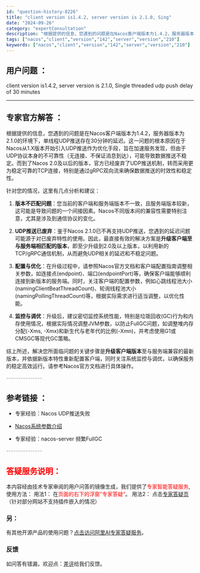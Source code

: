 ```yaml
---
id: "question-history-8226"
title: "client version is1.4.2, server version is 2.1.0, Sing"
date: "2024-09-26"
category: "expertConsultation"
description: "根据提供的信息，您遇到的问题是在Nacos客户端版本为1.4.2，服务器版本为2.1.0的环境下，单线程UDP推送存在30分钟的延迟。这一问题的根本原因在于Nacos从1.X版本开始引入UDP推送作为优化手段，旨在加速服务发现，但由于UDP协议本身的不可靠性（无连接、不保证消息到达），可能导致数据推"
tags: ["nacos","client","version","142","server","version","210"]
keywords: ["nacos","client","version","142","server","version","210"]
---
```


## 用户问题 ： 
 client version is1.4.2, server version is 2.1.0, Single threaded udp push delay of 30 minutes  

---------------
## 专家官方解答 ：

根据提供的信息，您遇到的问题是在Nacos客户端版本为1.4.2，服务器版本为2.1.0的环境下，单线程UDP推送存在30分钟的延迟。这一问题的根本原因在于Nacos从1.X版本开始引入UDP推送作为优化手段，旨在加速服务发现，但由于UDP协议本身的不可靠性（无连接、不保证消息到达），可能导致数据推送不稳定。而到了Nacos 2.0及以后的版本，官方已经废弃了UDP推送机制，转而采用更为稳定可靠的TCP连接，特别是通过gRPC双向流来确保数据推送的时效性和稳定性。

针对您的情况，这里有几点分析和建议：

1. **版本不匹配问题**：您当前的客户端和服务端版本不一致，且服务端版本较新，这可能是导致问题的一个间接因素。Nacos不同版本间的兼容性需要特别注意，尤其是涉及到通信协议的变化。

2. **UDP推送已废弃**：鉴于Nacos 2.1.0已不再支持UDP推送，您遇到的延迟问题可能源于对已废弃特性的使用。因此，最直接有效的解决方案是**升级客户端至与服务端相匹配的版本**，即至少升级到2.0及以上版本，以利用新的TCP/gRPC通信机制，从而避免UDP相关的延迟和不稳定问题。

3. **配置与优化**：在升级过程中，请参照Nacos官方文档和客户端配置指南调整相关参数，如连接点(endpoint)、端口(endpointPort)等，确保客户端能够顺利连接到新版本的服务端。同时，关注客户端的配置参数，例如心跳线程池大小(namingClientBeatThreadCount)、轮询线程池大小(namingPollingThreadCount)等，根据实际需求进行适当调整，以优化性能。

4. **监控与调优**：升级后，建议密切监控系统性能，特别是垃圾回收(GC)行为和内存使用情况，根据实际情况调整JVM参数，以防止FullGC问题，如调整堆内存分配(-Xms, -Xmx)和新生代与老年代的比例(-Xmn)，并考虑使用G1或CMSGC等现代GC策略。

综上所述，解决您所面临问题的关键步骤是**升级客户端版本**至与服务端兼容的最新版本，并依据新版本特性重新配置客户端，同时关注系统监控与调优，以确保服务的稳定高效运行。请参考Nacos官方文档进行具体操作。


<font color="#949494">---------------</font> 


## 参考链接 ：

* 专家经验：Nacos UDP推送失败 
 
 * [Nacos系统参数介绍](https://nacos.io/docs/latest/guide/admin/system-configurations)
 
 * 专家经验：nacos-server 频繁FullGC 


 <font color="#949494">---------------</font> 
 


## <font color="#FF0000">答疑服务说明：</font> 

本内容经由技术专家审阅的用户问答的镜像生成，我们提供了<font color="#FF0000">专家智能答疑服务</font>,使用方法：
用法1： 在<font color="#FF0000">页面的右下的浮窗”专家答疑“</font>。
用法2： 点击[专家答疑页](https://answer.opensource.alibaba.com/docs/intro)（针对部分网站不支持插件嵌入的情况）
### 另：


有其他开源产品的使用问题？[点击访问阿里AI专家答疑服务](https://answer.opensource.alibaba.com/docs/intro)。
### 反馈
如问答有错漏，欢迎点：[差评](https://ai.nacos.io/user/feedbackByEnhancerGradePOJOID?enhancerGradePOJOId=13579)给我们反馈。
